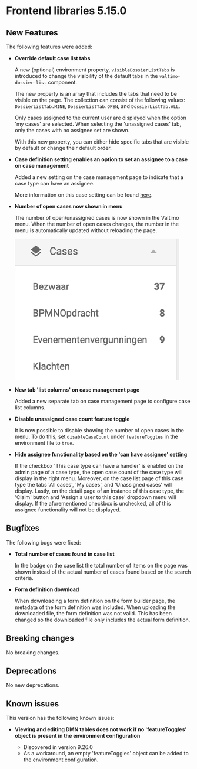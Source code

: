 # Frontend libraries 5.15.0

## New Features

The following features were added:

* **Override default case list tabs**

  A new (optional) environment property, `visibleDossierListTabs` is introduced to change the visibility of the default tabs in the `valtimo-dossier-list` component.

  The new property is an array that includes the tabs that need to be visible on the page. The collection can consist of the following values: `DossierListTab.MINE`, `DossierListTab.OPEN`, and `DossierListTab.ALL`.

  Only cases assigned to the current user are displayed when the option 'my cases' are selected. When selecting the 'unassigned cases'  tab, only the cases with no assignee set are shown.

  With this new property, you can either hide specific tabs that are visible by default or change their default order.


* **Case definition setting enables an option to set an assignee to a case on case management**

  Added a new setting on the case management page to indicate that a case type can have an assignee.

  More information on this case setting can be found [here](/using-valtimo/document/assigning-a-user.md#how-to-configure-cases-to-be-assignable).

* **Number of open cases now shown in menu**

  The number of open/unassigned cases is now shown in the Valtimo menu. When the number of open cases changes, the
  number in the menu is automatically updated without reloading the page.

  ![Open case count](img/open-case-count.png)

* **New tab 'list columns' on case management page**

  Added a new separate tab on case management page to configure case list columns.

* **Disable unassigned case count feature toggle**

  It is now possible to disable showing the number of open cases in the menu. To do this, set `disableCaseCount` under
  `featureToggles` in the environment file to `true`.

* **Hide assignee functionality based on the 'can have assignee' setting**

  If the checkbox 'This case type can have a handler' is enabled on the admin page of a case type, the open case count
  of the case type will display in the right menu. Moreover, on the case list page of this case type the tabs
  'All cases', 'My cases', and 'Unassigned cases' will display. Lastly, on the detail page of an instance of this case
  type, the 'Claim' button and 'Assign a user to this case' dropdown menu will display. If the aforementioned checkbox
  is unchecked, all of this assignee functionality will not be displayed.

## Bugfixes

The following bugs were fixed:

* **Total number of cases found in case list**

  In the badge on the case list the total number of items on the page was shown instead of the actual number of cases found based on the search criteria.
  
* **Form definition download**
  
  When downloading a form definition on the form builder page, the metadata of the form definition was included. When uploading the downloaded file, the form definition was not valid. This has been changed so the downloaded file only includes the actual form definition.

## Breaking changes

No breaking changes.

## Deprecations

No new deprecations.

## Known issues

This version has the following known issues:

* **Viewing and editing DMN tables does not work if no 'featureToggles' object is present in the environment configuration**

  * Discovered in version 9.26.0
  * As a workaround, an empty 'featureToggles' object can be added to the environment configuration.
